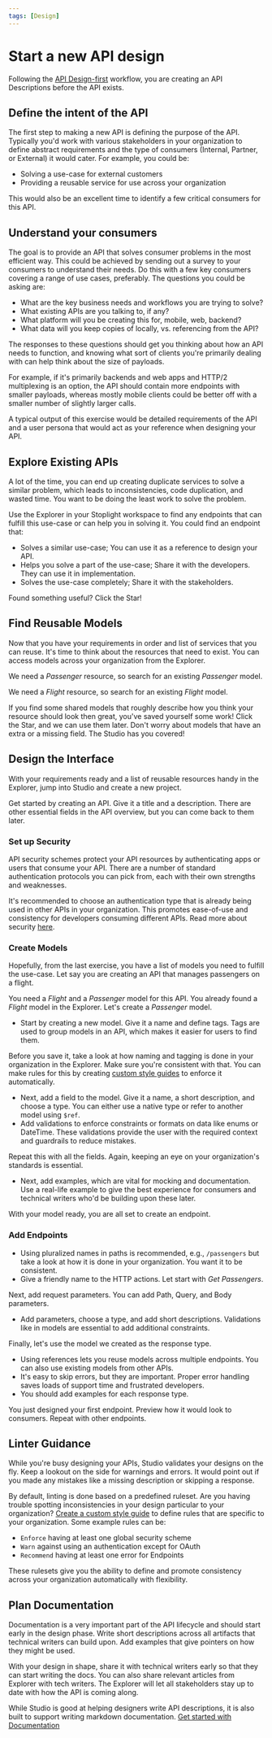 ```yaml
---
tags: [Design]
---
```


# Start a new API design

Following the [API Design-first](./a.overview.md#API-Design-First) workflow, you are creating an API Descriptions before the API exists.

## Define the intent of the API

The first step to making a new API is defining the purpose of the API. Typically you'd work with various stakeholders in your organization to define abstract requirements and the type of consumers (Internal, Partner, or External) it would cater. For example, you could be:

- Solving a use-case for external customers
- Providing a reusable service for use across your organization

This would also be an excellent time to identify a few critical consumers for this API. 

## Understand your consumers

The goal is to provide an API that solves consumer problems in the most efficient way. This could be achieved by sending out a survey to your consumers to understand their needs. Do this with a few key consumers covering a range of use cases, preferably. The questions you could be asking are:

- What are the key business needs and workflows you are trying to solve?
- What existing APIs are you talking to, if any?
- What platform will you be creating this for, mobile, web, backend?
- What data will you keep copies of locally, vs. referencing from the API?

The responses to these questions should get you thinking about how an API needs to function, and knowing what sort of clients you're primarily dealing with can help think about the size of payloads. 

For example, if it's primarily backends and web apps and HTTP/2 multiplexing is an option, the API should contain more endpoints with smaller payloads, whereas mostly mobile clients could be better off with a smaller number of slightly larger calls.

A typical output of this exercise would be detailed requirements of the API and a user persona that would act as your reference when designing your API. 

## Explore Existing APIs

A lot of the time, you can end up creating duplicate services to solve a similar problem, which leads to inconsistencies, code duplication, and wasted time. You want to be doing the least work to solve the problem. 

Use the Explorer in your Stoplight workspace to find any endpoints that can fulfill this use-case or can help you in solving it. You could find an endpoint that:

- Solves a similar use-case; You can use it as a reference to design your API.
- Helps you solve a part of the use-case; Share it with the developers. They can use it in implementation.
- Solves the use-case completely; Share it with the stakeholders.
 
Found something useful? Click the Star! 

## Find Reusable Models

Now that you have your requirements in order and list of services that you can reuse. It's time to think about the resources that need to exist. You can access models across your organization from the Explorer. 

We need a *Passenger* resource, so search for an existing *Passenger* model.

We need a *Flight* resource, so search for an existing *Flight* model.

If you find some shared models that roughly describe how you think your resource should look then great, you've saved yourself some work! Click the Star, and we can use them later. Don't worry about models that have an extra or a missing field. The Studio has you covered! 


## Design the Interface

With your requirements ready and a list of reusable resources handy in the Explorer, jump into Studio and create a new project. 

Get started by creating an API. Give it a title and a description. There are other essential fields in the API overview, but you can come back to them later. 

### Set up Security

API security schemes protect your API resources by authenticating apps or users that consume your API. There are a number of standard authentication protocols you can pick from, each with their own strengths and weaknesses. 

It's recommended to choose an authentication type that is already being used in other APIs in your organization. This promotes ease-of-use and consistency for developers consuming different APIs. Read more about security [here](https://meta.stoplight.io/docs/studio/docs/Design-and-Modeling/10-api-security.md).

### Create Models

Hopefully, from the last exercise, you have a list of models you need to fulfill the use-case. Let say you are creating an API that manages passengers on a flight. 

You need a *Flight* and a *Passenger* model for this API. You already found a *Flight* model in the Explorer. Let's create a *Passenger* model. 

- Start by creating a new model. Give it a name and define tags. Tags are used to group models in an API, which makes it easier for users to find them. 

Before you save it, take a look at how naming and tagging is done in your organization in the Explorer. Make sure you're consistent with that. You can make rules for this by creating [custom style guides](../3.-governance/e.style-guides.md) to enforce it automatically.

- Next, add a field to the model. Give it a name, a short description, and choose a type. You can either use a native type or refer to another model using `$ref`. 
- Add validations to enforce constraints or formats on data like enums or DateTime. These validations provide the user with the required context and guardrails to reduce mistakes. 

Repeat this with all the fields. Again, keeping an eye on your organization's standards is essential.

- Next, add examples, which are vital for mocking and documentation. Use a real-life example to give the best experience for consumers and technical writers who'd be building upon these later. 

With your model ready, you are all set to create an endpoint. 

### Add Endpoints

- Using pluralized names in paths is recommended, e.g., `/passengers` but take a look at how it is done in your organization. You want it to be consistent. 
- Give a friendly name to the HTTP actions. Let start with *Get Passengers*.

Next, add request parameters. You can add Path, Query, and Body parameters. 
- Add parameters, choose a type, and add short descriptions. Validations like in models are essential to add additional constraints. 

Finally, let's use the model we created as the response type. 
- Using references lets you reuse models across multiple endpoints. You can also use existing models from other APIs. 
- It's easy to skip errors, but they are important. Proper error handling saves loads of support time and frustrated developers.
- You should add examples for each response type.  

You just designed your first endpoint. Preview how it would look to consumers. Repeat with other endpoints. 

## Linter Guidance

While you're busy designing your APIs, Studio validates your designs on the fly. Keep a lookout on the side for warnings and errors. It would point out if you made any mistakes like a missing description or skipping a response. 

By default, linting is done based on a predefined ruleset. Are you having trouble spotting inconsistencies in your design particular to your organization? [Create a custom style guide](../3.-governance/e.style-guides.md) to define rules that are specific to your organization. Some example rules can be:

- `Enforce` having at least one global security scheme
- `Warn` against using an authentication except for OAuth
- `Recommend` having at least one error for Endpoints

These rulesets give you the ability to define and promote consistency across your organization automatically with flexibility. 

## Plan Documentation

Documentation is a very important part of the API lifecycle and should start early in the design phase. Write short descriptions across all artifacts that technical writers can build upon. Add examples that give pointers on how they might be used. 

With your design in shape, share it with technical writers early so that they can start writing the docs. You can also share relevant articles from Explorer with tech writers. The Explorer will let all stakeholders stay up to date with how the API is coming along. 

While Studio is good at helping designers write API descriptions, it is also built to support writing markdown documentation. [Get started with Documentation](../5.-developer-experience/b.getting-started-developer-experience.md)
